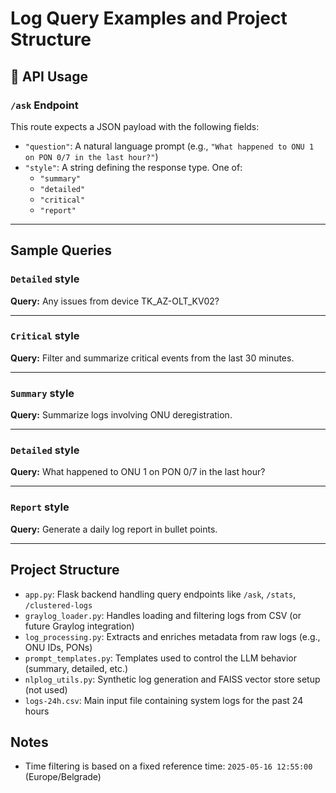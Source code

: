# Log Query Examples and Project Structure

## 🔁 API Usage

### `/ask` Endpoint
This route expects a JSON payload with the following fields:

- `"question"`: A natural language prompt (e.g., `"What happened to ONU 1 on PON 0/7 in the last hour?"`)
- `"style"`: A string defining the response type. One of:
  - `"summary"`
  - `"detailed"`
  - `"critical"`
  - `"report"`

---

## Sample Queries

### `Detailed` style
**Query:** Any issues from device TK_AZ-OLT_KV02?

---

### `Critical` style
**Query:** Filter and summarize critical events from the last 30 minutes.

---

### `Summary` style
**Query:** Summarize logs involving ONU deregistration.

---

### `Detailed` style
**Query:** What happened to ONU 1 on PON 0/7 in the last hour?

---

### `Report` style
**Query:** Generate a daily log report in bullet points.

---

## Project Structure

- `app.py`: Flask backend handling query endpoints like `/ask`, `/stats`, `/clustered-logs`
- `graylog_loader.py`: Handles loading and filtering logs from CSV (or future Graylog integration)
- `log_processing.py`: Extracts and enriches metadata from raw logs (e.g., ONU IDs, PONs)
- `prompt_templates.py`: Templates used to control the LLM behavior (summary, detailed, etc.)
- `nlplog_utils.py`: Synthetic log generation and FAISS vector store setup (not used)
- `logs-24h.csv`: Main input file containing system logs for the past 24 hours

## Notes
- Time filtering is based on a fixed reference time: `2025-05-16 12:55:00` (Europe/Belgrade)
